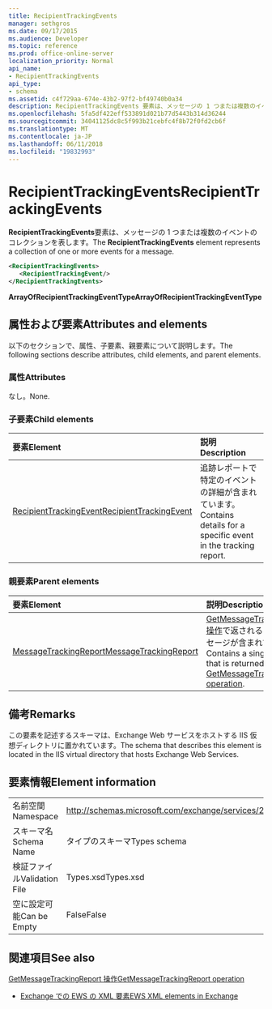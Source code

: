 ```yaml
---
title: RecipientTrackingEvents
manager: sethgros
ms.date: 09/17/2015
ms.audience: Developer
ms.topic: reference
ms.prod: office-online-server
localization_priority: Normal
api_name:
- RecipientTrackingEvents
api_type:
- schema
ms.assetid: c4f729aa-674e-43b2-97f2-bf49740b0a34
description: RecipientTrackingEvents 要素は、メッセージの 1 つまたは複数のイベントのコレクションを表します。
ms.openlocfilehash: 5fa5df422eff533891d021b77d5443b314d36244
ms.sourcegitcommit: 34041125dc8c5f993b21cebfc4f8b72f0fd2cb6f
ms.translationtype: MT
ms.contentlocale: ja-JP
ms.lasthandoff: 06/11/2018
ms.locfileid: "19832993"
---
```

# <a name="recipienttrackingevents"></a><span data-ttu-id="d9601-103">RecipientTrackingEvents</span><span class="sxs-lookup"><span data-stu-id="d9601-103">RecipientTrackingEvents</span></span>

<span data-ttu-id="d9601-104">**RecipientTrackingEvents**要素は、メッセージの 1 つまたは複数のイベントのコレクションを表します。</span><span class="sxs-lookup"><span data-stu-id="d9601-104">The **RecipientTrackingEvents** element represents a collection of one or more events for a message.</span></span> 
  
```XML
<RecipientTrackingEvents>
   <RecipientTrackingEvent/>
</RecipientTrackingEvents>
```

 <span data-ttu-id="d9601-105">**ArrayOfRecipientTrackingEventType**</span><span class="sxs-lookup"><span data-stu-id="d9601-105">**ArrayOfRecipientTrackingEventType**</span></span>
## <a name="attributes-and-elements"></a><span data-ttu-id="d9601-106">属性および要素</span><span class="sxs-lookup"><span data-stu-id="d9601-106">Attributes and elements</span></span>

<span data-ttu-id="d9601-107">以下のセクションで、属性、子要素、親要素について説明します。</span><span class="sxs-lookup"><span data-stu-id="d9601-107">The following sections describe attributes, child elements, and parent elements.</span></span>
  
### <a name="attributes"></a><span data-ttu-id="d9601-108">属性</span><span class="sxs-lookup"><span data-stu-id="d9601-108">Attributes</span></span>

<span data-ttu-id="d9601-109">なし。</span><span class="sxs-lookup"><span data-stu-id="d9601-109">None.</span></span>
  
### <a name="child-elements"></a><span data-ttu-id="d9601-110">子要素</span><span class="sxs-lookup"><span data-stu-id="d9601-110">Child elements</span></span>

|<span data-ttu-id="d9601-111">**要素**</span><span class="sxs-lookup"><span data-stu-id="d9601-111">**Element**</span></span>|<span data-ttu-id="d9601-112">**説明**</span><span class="sxs-lookup"><span data-stu-id="d9601-112">**Description**</span></span>|
|:-----|:-----|
|[<span data-ttu-id="d9601-113">RecipientTrackingEvent</span><span class="sxs-lookup"><span data-stu-id="d9601-113">RecipientTrackingEvent</span></span>](recipienttrackingevent.md) <br/> |<span data-ttu-id="d9601-114">追跡レポートで特定のイベントの詳細が含まれています。</span><span class="sxs-lookup"><span data-stu-id="d9601-114">Contains details for a specific event in the tracking report.</span></span>  <br/> |
   
### <a name="parent-elements"></a><span data-ttu-id="d9601-115">親要素</span><span class="sxs-lookup"><span data-stu-id="d9601-115">Parent elements</span></span>

|<span data-ttu-id="d9601-116">**要素**</span><span class="sxs-lookup"><span data-stu-id="d9601-116">**Element**</span></span>|<span data-ttu-id="d9601-117">**説明**</span><span class="sxs-lookup"><span data-stu-id="d9601-117">**Description**</span></span>|
|:-----|:-----|
|[<span data-ttu-id="d9601-118">MessageTrackingReport</span><span class="sxs-lookup"><span data-stu-id="d9601-118">MessageTrackingReport</span></span>](messagetrackingreport.md) <br/> |<span data-ttu-id="d9601-119">[GetMessageTrackingReport 操作](getmessagetrackingreport-operation.md)で返される 1 つのメッセージが含まれています。</span><span class="sxs-lookup"><span data-stu-id="d9601-119">Contains a single message that is returned in a [GetMessageTrackingReport operation](getmessagetrackingreport-operation.md).</span></span>  <br/> |
   
## <a name="remarks"></a><span data-ttu-id="d9601-120">備考</span><span class="sxs-lookup"><span data-stu-id="d9601-120">Remarks</span></span>

<span data-ttu-id="d9601-121">この要素を記述するスキーマは、Exchange Web サービスをホストする IIS 仮想ディレクトリに置かれています。</span><span class="sxs-lookup"><span data-stu-id="d9601-121">The schema that describes this element is located in the IIS virtual directory that hosts Exchange Web Services.</span></span>
  
## <a name="element-information"></a><span data-ttu-id="d9601-122">要素情報</span><span class="sxs-lookup"><span data-stu-id="d9601-122">Element information</span></span>

|||
|:-----|:-----|
|<span data-ttu-id="d9601-123">名前空間</span><span class="sxs-lookup"><span data-stu-id="d9601-123">Namespace</span></span>  <br/> |http://schemas.microsoft.com/exchange/services/2006/types  <br/> |
|<span data-ttu-id="d9601-124">スキーマ名</span><span class="sxs-lookup"><span data-stu-id="d9601-124">Schema Name</span></span>  <br/> |<span data-ttu-id="d9601-125">タイプのスキーマ</span><span class="sxs-lookup"><span data-stu-id="d9601-125">Types schema</span></span>  <br/> |
|<span data-ttu-id="d9601-126">検証ファイル</span><span class="sxs-lookup"><span data-stu-id="d9601-126">Validation File</span></span>  <br/> |<span data-ttu-id="d9601-127">Types.xsd</span><span class="sxs-lookup"><span data-stu-id="d9601-127">Types.xsd</span></span>  <br/> |
|<span data-ttu-id="d9601-128">空に設定可能</span><span class="sxs-lookup"><span data-stu-id="d9601-128">Can be Empty</span></span>  <br/> |<span data-ttu-id="d9601-129">False</span><span class="sxs-lookup"><span data-stu-id="d9601-129">False</span></span>  <br/> |
   
## <a name="see-also"></a><span data-ttu-id="d9601-130">関連項目</span><span class="sxs-lookup"><span data-stu-id="d9601-130">See also</span></span>



[<span data-ttu-id="d9601-131">GetMessageTrackingReport 操作</span><span class="sxs-lookup"><span data-stu-id="d9601-131">GetMessageTrackingReport operation</span></span>](getmessagetrackingreport-operation.md)


- [<span data-ttu-id="d9601-132">Exchange での EWS の XML 要素</span><span class="sxs-lookup"><span data-stu-id="d9601-132">EWS XML elements in Exchange</span></span>](ews-xml-elements-in-exchange.md)

